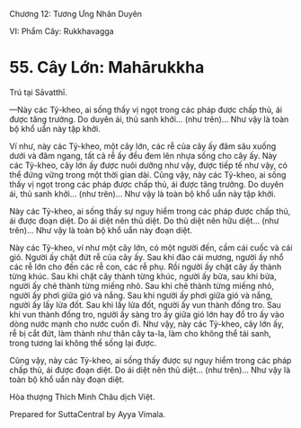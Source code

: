  

Chương 12: Tương Ưng Nhân Duyên

VI: Phẩm Cây: Rukkhavagga

# 55\. Cây Lớn: Mahārukkha

Trú tại Sāvatthī.

—Này các Tỷ-kheo, ai sống thấy vị ngọt trong các pháp được chấp thủ, ái được tăng trưởng. Do duyên ái, thủ sanh khởi… (như trên)… Như vậy là toàn bộ khổ uẩn này tập khởi.

Ví như, này các Tỷ-kheo, một cây lớn, các rễ của cây ấy đâm sâu xuống dưới và đâm ngang, tất cả rễ ấy đều đem lên nhựa sống cho cây ấy. Này các Tỷ-kheo, cây lớn ấy được nuôi dưỡng như vậy, được tiếp tế như vậy, có thể đứng vững trong một thời gian dài. Cũng vậy, này các Tỷ-kheo, ai sống thấy vị ngọt trong các pháp được chấp thủ, ái được tăng trưởng. Do duyên ái, thủ sanh khởi… (như trên)… Như vậy là toàn bộ khổ uẩn này tập khởi.

Này các Tỷ-kheo, ai sống thấy sự nguy hiểm trong các pháp được chấp thủ, ái được đoạn diệt. Do ái diệt nên thủ diệt. Do thủ diệt nên hữu diệt… (như trên)… Như vậy là toàn bộ khổ uẩn này đoạn diệt.

Này các Tỷ-kheo, ví như một cây lớn, có một người đến, cầm cái cuốc và cái giỏ. Người ấy chặt đứt rễ của cây ấy. Sau khi đào cái mương, người ấy nhổ các rễ lớn cho đến các rễ con, các rễ phụ. Rồi người ấy chặt cây ấy thành từng khúc. Sau khi chặt cây thành từng khúc, người ấy bửa, sau khi bửa, người ấy chẻ thành từng miếng nhỏ. Sau khi chẻ thành từng miếng nhỏ, người ấy phơi giữa gió và nắng. Sau khi người ấy phơi giữa gió và nắng, người ấy lấy lửa đốt. Sau khi lấy lửa đốt, người ấy vun thành đống tro. Sau khi vun thành đống tro, người ấy sàng tro ấy giữa gió lớn hay đổ tro ấy vào dòng nước mạnh cho nước cuốn đi. Như vậy, này các Tỷ-kheo, cây lớn ấy, rễ bị cắt đứt, làm thành như thân cây ta-la, làm cho không thể tái sanh, trong tương lai không thể sống lại được.

Cũng vậy, này các Tỷ-kheo, ai sống thấy được sự nguy hiểm trong các pháp chấp thủ, ái được đoạn diệt. Do ái diệt nên thủ diệt… (như trên)… Như vậy là toàn bộ khổ uẩn này đoạn diệt.

Hòa thượng Thích Minh Châu dịch Việt.

Prepared for SuttaCentral by Ayya Vimala.